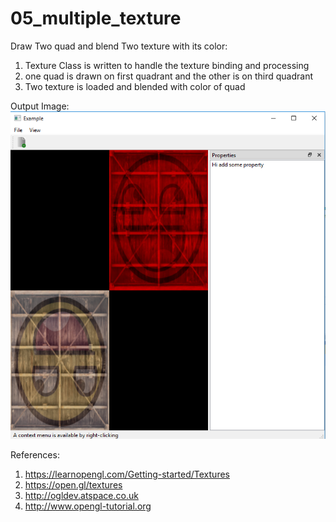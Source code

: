 # 05_multiple_texture


Draw Two quad and blend Two texture with its color:
  1) Texture Class is written to handle the texture binding and processing
  2) one quad is drawn on first quadrant and the other is on third quadrant
  3) Two texture is loaded and blended with color of quad
  
Output Image:
![](images/output.png)

References:
1) https://learnopengl.com/Getting-started/Textures
2) https://open.gl/textures
3) http://ogldev.atspace.co.uk
4) http://www.opengl-tutorial.org
